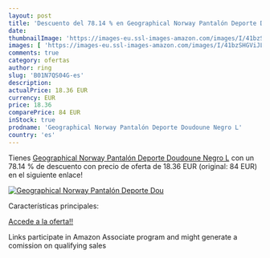 ```yaml
---
layout: post
title: 'Descuento del 78.14 % en Geographical Norway Pantalón Deporte Dou'
date: 
thumbnailImage: 'https://images-eu.ssl-images-amazon.com/images/I/41bzSHGViJL._SL200_.jpg'
images: [ 'https://images-eu.ssl-images-amazon.com/images/I/41bzSHGViJL._SL200_.jpg' ]
comments: true
category: ofertas
author: ring
slug: 'B01N7QS04G-es'
description:
actualPrice: 18.36 EUR
currency: EUR
price: 18.36
comparePrice: 84 EUR
inStock: true
prodname: 'Geographical Norway Pantalón Deporte Doudoune Negro L'
country: 'es'
---
```


Tienes [Geographical Norway Pantalón Deporte Doudoune Negro L](https://www.amazon.es/dp/B01N7QS04G/?tag=tolees-21) con un 78.14 % de descuento con precio de oferta de 18.36 EUR (original: 84 EUR) en el siguiente enlace!

[![Geographical Norway Pantalón Deporte Dou](https://images-eu.ssl-images-amazon.com/images/I/41bzSHGViJL._SL200_.jpg)](https://www.amazon.es/dp/B01N7QS04G/?tag=tolees-21)

Características principales:


[Accede a la oferta!!](https://www.amazon.es/dp/B01N7QS04G/?tag=tolees-21)

Links participate in Amazon Associate program and might generate a comission on qualifying sales


